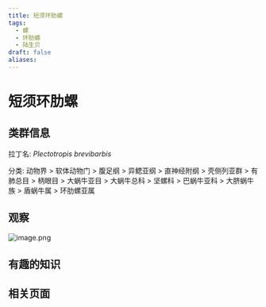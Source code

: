 ```yaml
---
title: 短须环肋螺
tags:
  - 螺
  - 环肋螺
  - 陆生贝
draft: false
aliases:
---
```

# 短须环肋螺

## 类群信息

拉丁名: *Plectotropis brevibarbis*

分类: 动物界 > 软体动物门 > 腹足纲 > 异鳃亚纲 > 直神经附纲 > 壳侧列亚群 > 有肺总目 > 柄眼目 > 大蜗牛亚目 > 大蜗牛总科 > 坚螺科 > 巴蜗牛亚科 > 大脐蜗牛族 > 盾蜗牛属 > 环肋螺亚属

## 观察

![image.png](https://gotcha-picgo-bed.oss-cn-beijing.aliyuncs.com/20231230230826.png)


## 有趣的知识

## 相关页面

